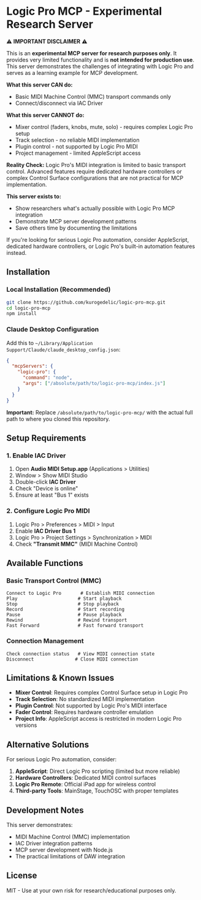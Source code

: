 # Logic Pro MCP - Experimental Research Server

⚠️ **IMPORTANT DISCLAIMER** ⚠️

This is an **experimental MCP server for research purposes only**. It provides very limited functionality and is **not intended for production use**. This server demonstrates the challenges of integrating with Logic Pro and serves as a learning example for MCP development.

**What this server CAN do:**
- Basic MIDI Machine Control (MMC) transport commands only
- Connect/disconnect via IAC Driver

**What this server CANNOT do:**
- Mixer control (faders, knobs, mute, solo) - requires complex Logic Pro setup
- Track selection - no reliable MIDI implementation  
- Plugin control - not supported by Logic Pro MIDI
- Project management - limited AppleScript access

**Reality Check:** Logic Pro's MIDI integration is limited to basic transport control. Advanced features require dedicated hardware controllers or complex Control Surface configurations that are not practical for MCP implementation.

**This server exists to:**
- Show researchers what's actually possible with Logic Pro MCP integration
- Demonstrate MCP server development patterns
- Save others time by documenting the limitations

If you're looking for serious Logic Pro automation, consider AppleScript, dedicated hardware controllers, or Logic Pro's built-in automation features instead.

## Installation

### Local Installation (Recommended)

```bash
git clone https://github.com/kurogedelic/logic-pro-mcp.git
cd logic-pro-mcp
npm install
```

### Claude Desktop Configuration

Add this to `~/Library/Application Support/Claude/claude_desktop_config.json`:

```json
{
  "mcpServers": {
    "logic-pro": {
      "command": "node",
      "args": ["/absolute/path/to/logic-pro-mcp/index.js"]
    }
  }
}
```

**Important:** Replace `/absolute/path/to/logic-pro-mcp/` with the actual full path to where you cloned this repository.

## Setup Requirements

### 1. Enable IAC Driver
1. Open **Audio MIDI Setup.app** (Applications > Utilities)
2. Window > Show MIDI Studio
3. Double-click **IAC Driver**
4. Check "Device is online"
5. Ensure at least "Bus 1" exists

### 2. Configure Logic Pro MIDI
1. Logic Pro > Preferences > MIDI > Input
2. Enable **IAC Driver Bus 1**
3. Logic Pro > Project Settings > Synchronization > MIDI
4. Check **"Transmit MMC"** (MIDI Machine Control)

## Available Functions

### Basic Transport Control (MMC)
```
Connect to Logic Pro       # Establish MIDI connection
Play                      # Start playback  
Stop                      # Stop playback
Record                    # Start recording
Pause                     # Pause playback
Rewind                    # Rewind transport
Fast Forward              # Fast forward transport
```

### Connection Management
```
Check connection status   # View MIDI connection state
Disconnect               # Close MIDI connection
```

## Limitations & Known Issues

- **Mixer Control**: Requires complex Control Surface setup in Logic Pro
- **Track Selection**: No standardized MIDI implementation
- **Plugin Control**: Not supported by Logic Pro's MIDI interface
- **Fader Control**: Requires hardware controller emulation
- **Project Info**: AppleScript access is restricted in modern Logic Pro versions

## Alternative Solutions

For serious Logic Pro automation, consider:

1. **AppleScript**: Direct Logic Pro scripting (limited but more reliable)
2. **Hardware Controllers**: Dedicated MIDI control surfaces
3. **Logic Pro Remote**: Official iPad app for wireless control
4. **Third-party Tools**: MainStage, TouchOSC with proper templates

## Development Notes

This server demonstrates:
- MIDI Machine Control (MMC) implementation
- IAC Driver integration patterns
- MCP server development with Node.js
- The practical limitations of DAW integration

## License

MIT - Use at your own risk for research/educational purposes only.
